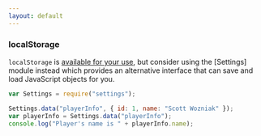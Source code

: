 ```yaml
---
layout: default
---
```


### localStorage

`localStorage` is [available for your use](https://developer.mozilla.org/en-US/docs/Web/API/Window/localStorage), but consider using the [Settings] module instead which provides an alternative interface that can save and load JavaScript objects for you.

```js
var Settings = require("settings");

Settings.data("playerInfo", { id: 1, name: "Scott Wozniak" });
var playerInfo = Settings.data("playerInfo");
console.log("Player's name is " + playerInfo.name);
```
